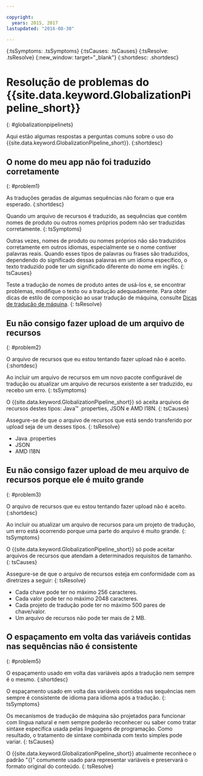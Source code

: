 ```yaml
---

copyright:
  years: 2015, 2017
lastupdated: "2016-08-30"

---
```


{:tsSymptoms: .tsSymptoms} 
{:tsCauses: .tsCauses} 
{:tsResolve: .tsResolve} 
{:new_window: target="_blank"}
{:shortdesc: .shortdesc}

# Resolução de problemas do {{site.data.keyword.GlobalizationPipeline_short}}
{: #globalizationpipelinets}


Aqui estão algumas respostas a perguntas comuns sobre o uso do {{site.data.keyword.GlobalizationPipeline_short}}. 
{:shortdesc}


## O nome do meu app não foi traduzido corretamente
{: #problem1}

As traduções geradas de algumas sequências não foram o que era esperado.
{:shortdesc}

Quando um arquivo de recursos é traduzido, as sequências que contêm nomes de produto ou outros nomes próprios podem não ser traduzidas corretamente.
{: tsSymptoms}

Outras vezes, nomes de produto ou nomes próprios não são traduzidos corretamente em outros idiomas, especialmente se o nome contiver palavras reais. Quando esses tipos de palavras ou frases são traduzidos, dependendo do significado dessas palavras em um idioma específico, o texto traduzido pode ter um significado diferente do nome em inglês.
{: tsCauses}

Teste a tradução de nomes de produto antes de usá-los e, se encontrar problemas, modifique o texto ou a tradução adequadamente. Para obter dicas de estilo de composição ao usar tradução de máquina, consulte [Dicas de tradução de máquina](./tips.html#globalizationpipeline_tips).
{: tsResolve}



## Eu não consigo fazer upload de um arquivo de recursos
{: #problem2}

O arquivo de recursos que eu estou tentando fazer upload não é aceito.
{:shortdesc}

Ao incluir um arquivo de recursos em um novo pacote configurável de tradução ou atualizar um arquivo de recursos existente a ser traduzido, eu recebo um erro.
{: tsSymptoms}

O {{site.data.keyword.GlobalizationPipeline_short}} só aceita arquivos de recursos destes tipos: Java™ .properties, JSON e AMD I18N.
{: tsCauses}

Assegure-se de que o arquivo de recursos que está sendo transferido por upload seja de um desses tipos.
{: tsResolve}
* Java .properties
* JSON
* AMD I18N



## Eu não consigo fazer upload de meu arquivo de recursos porque ele é muito grande
{: #problem3}

O arquivo de recursos que eu estou tentando fazer upload não é aceito.
{:shortdesc}

Ao incluir ou atualizar um arquivo de recursos para um projeto de tradução, um erro está ocorrendo porque uma parte do arquivo é muito grande.
{: tsSymptoms}

O {{site.data.keyword.GlobalizationPipeline_short}} só pode aceitar arquivos de recursos que atendam a determinados requisitos de tamanho.
{: tsCauses}

Assegure-se de que o arquivo de recursos esteja em conformidade com as diretrizes a seguir:
{: tsResolve}
* Cada chave pode ter no máximo 256 caracteres.
* Cada valor pode ter no máximo 2048 caracteres.
* Cada projeto de tradução pode ter no máximo 500 pares de chave/valor.
* Um arquivo de recursos não pode ter mais de 2 MB.




## O espaçamento em volta das variáveis contidas nas sequências não é consistente
{: #problem5}

O espaçamento usado em volta das variáveis após a tradução nem sempre é o mesmo.
{:shortdesc}

O espaçamento usado em volta das variáveis contidas nas sequências nem sempre é consistente de idioma para idioma após a tradução.
{: tsSymptoms}

Os mecanismos de tradução de máquina são projetados para funcionar com língua natural e nem sempre poderão reconhecer ou saber como tratar sintaxe específica usada pelas linguagens de programação. Como resultado, o tratamento de sintaxe combinada com texto simples pode variar.
{: tsCauses}

O {{site.data.keyword.GlobalizationPipeline_short}} atualmente reconhece o padrão "{}" comumente usado para representar variáveis e preservará o formato original do conteúdo.
{: tsResolve}
